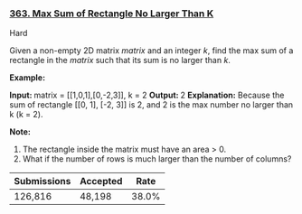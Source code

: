 ### [363. Max Sum of Rectangle No Larger Than K](https://leetcode.com/problems/max-sum-of-rectangle-no-larger-than-k/)

Hard

Given a non-empty 2D matrix _matrix_ and an integer _k_, find the max sum of a rectangle in the _matrix_ such that its sum is no larger than _k_.

__Example:__

<strong>Input: </strong>matrix = <span id="example-input-1-1">[[1,0,1],[0,-2,3]]</span>, k = <span id="example-input-1-2">2</span>
<strong>Output: </strong><span id="example-output-1">2 
    <strong>Explanation:</strong></span> Because the sum of rectangle [[0, 1], [-2, 3]] is 2,
                 and 2 is the max number no larger than k (k = 2).

__Note:__

1.   The rectangle inside the matrix must have an area > 0.
2.   What if the number of rows is much larger than the number of columns?

| Submissions    | Accepted     | Rate   |
| -------------- | ------------ | ------ |
| 126,816 | 48,198 | 38.0% |